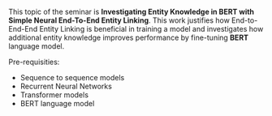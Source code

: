 This topic of the seminar is **Investigating Entity Knowledge in BERT with Simple Neural End-To-End Entity Linking**. This work justifies how End-to-End-End Entity Linking is beneficial in training a model and investigates how additional entity knowledge improves performance by fine-tuning **BERT** language model.

Pre-requisities:
- Sequence to sequence models
- Recurrent Neural Networks
- Transformer models
- BERT language model
